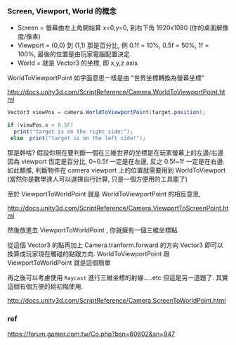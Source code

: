 ### Screen, Viewport, World 的概念
- Screen = 螢幕由左上角開始算 x=0,y=0, 到右下角 1920x1080 (你的桌面解像度/像素)
- Viewport = (0,0) 到 (1,1) 那是百分比, 例 0.1f = 10%, 0.5f = 50%, 1f = 100%, 最後的位置是由玩家電腦配置決定.
- World = 就是 Vector3 的坐標, 即 x,y,z axis


WorldToViewportPoint 如字面意思一樣是由 "世界坐標轉換為螢幕坐標"
 
http://docs.unity3d.com/ScriptReference/Camera.WorldToViewportPoint.html

```cs
Vector3 viewPos = camera.WorldToViewportPoint(target.position);  

if (viewPos.x > 0.5F) 
  print("target is on the right side!");  
 else  print("target is on the left side!");  
```

那是幹啥?
假設你現在要判斷一個在三維世界的坐標是在玩家螢幕上的左邊/右邊
因為 viewport 恆定是百分比, 0~0.5f 一定是在左邊, 反之 0.5f~1f 一定是在右邊.
如此類推, 判斷物件在 camera viewport 上的位置就需要用到 WorldToViewport
(當然你是數學達人可以選擇自行計算, 只是一個方便用的工具罷了)

至於 ViewportToWorldPoint 就是 WorldToViewportPoint 的相反意思,

http://docs.unity3d.com/ScriptReference/Camera.ViewportToScreenPoint.html


然後放進去 ViewportToWorldPoint , 你就擁有一個三維坐標點.

從這個 Vector3 的點再加上 Camera.tranform.forward 的方向 Vector3 即可以換算成玩家現在觸碰的點跟方向.
WorldToViewportPoint 跟 ViewportToWorldPoint 就是這個簡單

再之後可以考慮使用 `Raycast` 進行三維坐標的射線.....etc 但這是另一道題了.
其實這個有個方便的給初階使用.

http://docs.unity3d.com/ScriptReference/Camera.ScreenToWorldPoint.html


### ref
https://forum.gamer.com.tw/Co.php?bsn=60602&sn=947

